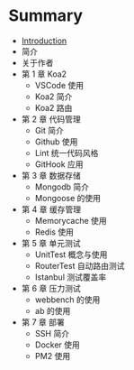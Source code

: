# Summary

* [Introduction](README.md)
* 简介
* 关于作者
* 第 1 章  Koa2
   * VSCode  使用
   * Koa2  简介
   * Koa2  路由
* 第 2 章  代码管理
   * Git  简介
   * Github  使用
   * Lint  统一代码风格
   * GitHook 应用
* 第 3 章  数据存储
   * Mongodb  简介
   * Mongoose 的使用
* 第 4 章  缓存管理
   * Memorycache  使用
   * Redis  使用
* 第 5 章  单元测试
   * UnitTest  概念与使用
   * RouterTest  自动路由测试
   * Istanbul 测试覆盖率
* 第 6 章  压力测试
   * webbench  的使用
   * ab  的使用
* 第 7 章  部署
   * SSH  简介
   * Docker  使用
   * PM2  使用

